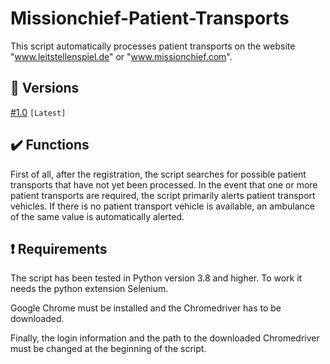 # Missionchief-Patient-Transports
This script automatically processes patient transports on the website "www.leitstellenspiel.de" or "www.missionchief.com".

## :file_folder: Versions
[#1.0](https://github.com/MisterL-v/Missionchief-AutoScript-Patient-Transports/releases/tag/%23version_1.0) `[Latest]`

## :heavy_check_mark: Functions
First of all, after the registration, the script searches for possible patient transports that have not yet been processed.
In the event that one or more patient transports are required, the script primarily alerts patient transport vehicles.
If there is no patient transport vehicle is available, an ambulance of the same value is automatically alerted.

## :heavy_exclamation_mark: Requirements
The script has been tested in Python version 3.8 and higher.
To work it needs the python extension Selenium.

Google Chrome must be installed and the Chromedriver has to be downloaded.

Finally, the login information and the path to the downloaded Chromedriver must be changed at the beginning of the script.
